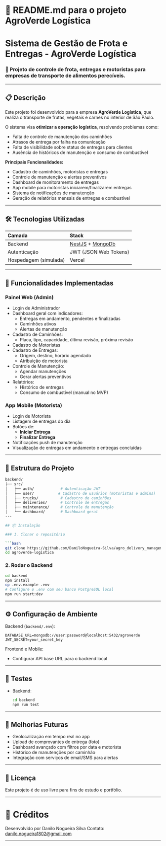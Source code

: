 # 📄 README.md para o projeto AgroVerde Logística

# Sistema de Gestão de Frota e Entregas - AgroVerde Logística

### 🚚 Projeto de controle de frota, entregas e motoristas para empresas de transporte de alimentos perecíveis.

---

## 📋 Descrição

Este projeto foi desenvolvido para a empresa **AgroVerde Logística**, que realiza o transporte de frutas, vegetais e carnes no interior de São Paulo.

O sistema visa **otimizar a operação logística**, resolvendo problemas como:
- Falta de controle de manutenção dos caminhões
- Atrasos de entrega por falha na comunicação
- Falta de visibilidade sobre status de entregas para clientes
- Ausência de históricos de manutenção e consumo de combustível

**Principais Funcionalidades:**
- Cadastro de caminhões, motoristas e entregas
- Controle de manutenção e alertas preventivos
- Dashboard de monitoramento de entregas
- App mobile para motoristas iniciarem/finalizarem entregas
- Sistema de notificações de manutenção
- Geração de relatórios mensais de entregas e combustível

---

## 🛠️ Tecnologias Utilizadas

| Camada | Stack |
|:---|:---|
| Backend | [NestJS](https://nestjs.com/) + [MongoDb](https://www.mongodb.com//) |
| Autenticação | JWT (JSON Web Tokens) |
| Hospedagem (simulada) | Vercel

---

## 🚀 Funcionalidades Implementadas

### Painel Web (Admin)

- Login de Administrador
- Dashboard geral com indicadores:
  - Entregas em andamento, pendentes e finalizadas
  - Caminhões ativos
  - Alertas de manutenção
- Cadastro de Caminhões:
  - Placa, tipo, capacidade, última revisão, próxima revisão
- Cadastro de Motoristas
- Cadastro de Entregas:
  - Origem, destino, horário agendado
  - Atribuição de motorista
- Controle de Manutenção:
  - Agendar manutenções
  - Gerar alertas preventivos
- Relatórios:
  - Histórico de entregas
  - Consumo de combustível (manual no MVP)

### App Mobile (Motorista)

- Login de Motorista
- Listagem de entregas do dia
- Botões de:
  - **Iniciar Entrega**
  - **Finalizar Entrega**
- Notificações push de manutenção
- Visualização de entregas em andamento e entregas concluídas

---

## 🧱 Estrutura do Projeto

```bash
backend/
├── src/
│   ├── auth/            # Autenticação JWT
│   ├── user/           # Cadastro de usuários (motoristas e admins)
│   ├── trucks/          # Cadastro de caminhões
│   ├── deliveries/      # Controle de entregas
│   ├── maintenance/     # Controle de manutenção
│   └── dashboard/       # Dashboard geral
---

## 📦 Instalação

### 1. Clonar o repositório

```bash
git clone https://github.com/DaniloNogueira-Silva/agro_delivery_management.git
cd agroverde-logistica
```

### 2. Rodar o Backend

```bash
cd backend
npm install
cp .env.example .env
# Configure o .env com seu banco PostgreSQL local
npm run start:dev
```
---

## ⚙️ Configuração de Ambiente

Backend (`backend/.env`):

```env
DATABASE_URL=mongodb://user:password@localhost:5432/agroverde
JWT_SECRET=your_secret_key
```

Frontend e Mobile:

- Configurar API base URL para o backend local

---

## 🧪 Testes

- Backend:
  ```bash
  cd backend
  npm run test
  ```
---

## 🧩 Melhorias Futuras

- Geolocalização em tempo real no app
- Upload de comprovantes de entrega (foto)
- Dashboard avançado com filtros por data e motorista
- Histórico de manutenções por caminhão
- Integração com serviços de email/SMS para alertas


---

## 📑 Licença

Este projeto é de uso livre para fins de estudo e portfólio.

---

# 🌟 Créditos
Desenvolvido por Danilo Nogueira Silva 
Contato: danilo.nogueira1802@gmail.com

---
